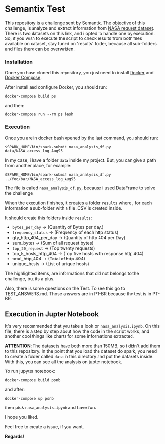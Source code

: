 # Semantix Test
This repository is a challenge sent by Semantix.
The objective of this challenge, is analyze and extract information from [NASA request dataset](http://ita.ee.lbl.gov/html/contrib/NASA-HTTP.html).
There is two datasets on this link, and i opted to handle one by execution. So, if you wish to execute the script to check results from both files available on dataset, stay tuned on 'results' folder, because all sub-folders and files there can be overwritten.


### Installation

Once you have cloned this repository, you just need to install [Docker](https://docs.docker.com/install/]) and [Docker Compose](https://docs.docker.com/compose/).

After install and configure Docker, you should run:

```
docker-compose build ps
```

and then:


```
docker-compose run --rm ps bash
```

### Execution


Once you are in docker bash opened by the last command, you should run:

```
$SPARK_HOME/bin/spark-submit nasa_analysis_df.py data/NASA_access_log_Aug95
```

In my case, i have a folder `data` inside my project. But, you can give a path from another place, for example:

```
$SPARK_HOME/bin/spark-submit nasa_analysis_df.py ../foo/bar/NASA_access_log_Aug95
```

The file is called `nasa_analysis_df.py`, because i used DataFrame to solve the challenge.

When the execution finishes, it creates a folder `results` where , for each information a sub-folder with a file .CSV  is created inside.

It should create this folders inside `results`:

  - `bytes_per_day` -> (Quantity of Bytes per day.)
  - `frequency_status` -> (Frequency of each http status)
  - qty_http_404_per_day -> (Quantity of http 404 per Day)
  - sum_bytes -> (Sum of all request bytes)
  - `top_20_request` -> (Top twenty requests)
  - top_5_hosts_http_404 -> (Top five hosts with response http 404)
  - total_http_404 -> (Total of http 404)
  - unique_hosts -> (List of unique hosts)

The highlighted items, are informations that did not belongs to the challenge, but its a plus.

Also, there is some questions on the Test. To see this go to TEST_ANSWERS.md. Those answers are in PT-BR because the test is in PT-BR.

## Execution in  Jupter Notebook

It's very recommended that you take a look on `nasa_analysis.ipynb`. On this file, there is a step
by step about how the code in the script works, and another cool things like charts for some
informations extracted.

**ATTENTION**: The datasets have both more than 150MB, so i didn't add them to this repository. In the
point that you load the dataset do spark, you need to create a folder called `data` in this
directory and put the datasets inside. With this, you can see all the analysis on jupter notebook.


To run jupyter notebook:

```
docker-compose build psnb
```

and after:

```
docker-compose up psnb
```

then pick `nasa_analysis.ipynb` and have fun.

I hope you liked.

Feel free to create a issue, if you want.

**Regards!**

